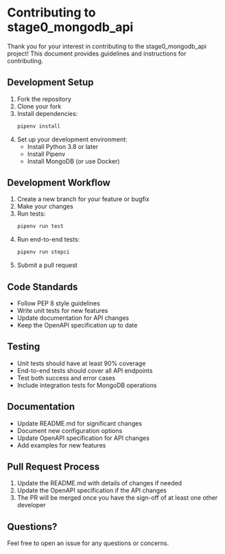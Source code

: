 # Contributing to stage0_mongodb_api

Thank you for your interest in contributing to the stage0_mongodb_api project! This document provides guidelines and instructions for contributing.

## Development Setup

1. Fork the repository
2. Clone your fork
3. Install dependencies:
   ```bash
   pipenv install
   ```
4. Set up your development environment:
   - Install Python 3.8 or later
   - Install Pipenv
   - Install MongoDB (or use Docker)

## Development Workflow

1. Create a new branch for your feature or bugfix
2. Make your changes
3. Run tests:
   ```bash
   pipenv run test
   ```
4. Run end-to-end tests:
   ```bash
   pipenv run stepci
   ```
5. Submit a pull request

## Code Standards

- Follow PEP 8 style guidelines
- Write unit tests for new features
- Update documentation for API changes
- Keep the OpenAPI specification up to date

## Testing

- Unit tests should have at least 90% coverage
- End-to-end tests should cover all API endpoints
- Test both success and error cases
- Include integration tests for MongoDB operations

## Documentation

- Update README.md for significant changes
- Document new configuration options
- Update OpenAPI specification for API changes
- Add examples for new features

## Pull Request Process

1. Update the README.md with details of changes if needed
2. Update the OpenAPI specification if the API changes
3. The PR will be merged once you have the sign-off of at least one other developer

## Questions?

Feel free to open an issue for any questions or concerns. 